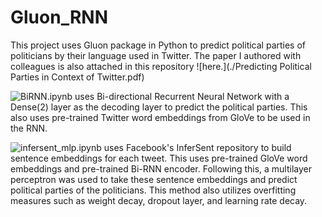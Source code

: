# Gluon_RNN

This project uses Gluon package in Python to predict political parties of politicians by their language used in Twitter. The paper I authored with colleagues is also attached in this repository ![here.](./Predicting Political Parties in Context of Twitter.pdf)

![BiRNN.ipynb](./BiRNN.ipynb) uses Bi-directional Recurrent Neural Network with a Dense(2) layer as the decoding layer to predict the political parties. This also uses pre-trained Twitter word embeddings from GloVe to be used in the RNN.

![infersent_mlp.ipynb](./infersent_mlp.ipynb) uses Facebook's InferSent repository to build sentence embeddings for each tweet. This uses pre-trained GloVe word embeddings and pre-trained Bi-RNN encoder. Following this, a multilayer perceptron was used to take these sentence embeddings and predict political parties of the politicians. This method also utilizes overfitting measures such as weight decay, dropout layer, and learning rate decay.
